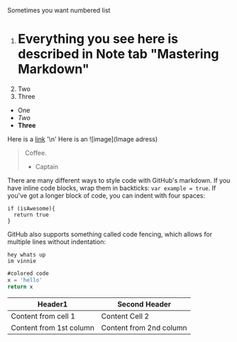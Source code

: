 Sometimes you want numbered list
1. # Everything you see here is described in Note tab "Mastering Markdown"
2. Two
3. Three
- One
- *Two*
- **Three**

Here is a [link](https://ethiopianphilosophy.wordpress.com/2012/04/27/treatise-of-zera-yacob-chapter-i/) '\n'
Here is an ![image](Image adress)

>Coffee.
> - Captain

There are many different ways to style code with GitHub's markdown. If you have inline code blocks, wrap them in backticks: `var example = true`.  If you've got a longer block of code, you can indent with four spaces:
    
    if (isAwesome){
      return true
    }

GitHub also supports something called code fencing, which allows for multiple lines without indentation:

    hey whats up
    im vinnie 


```javascript
#colored code
x = 'hello'
return x
```

Header1 | Second Header
--------|--------------
Content from cell 1 | Content Cell 2 | Content cell 3
Content from 1st column | Content from 2nd column
